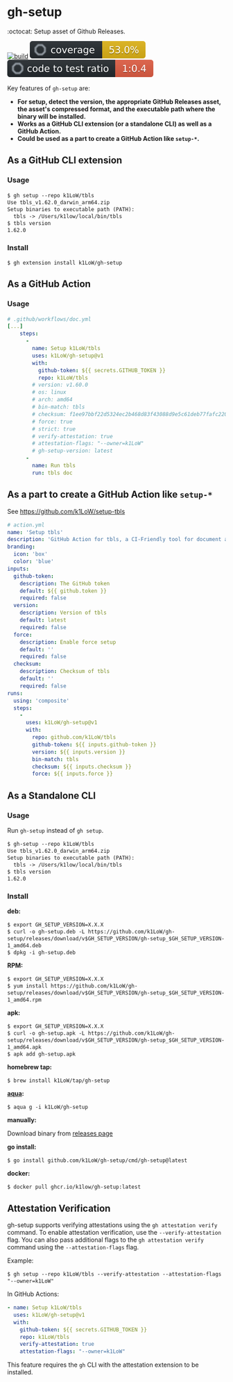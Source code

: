 # gh-setup

:octocat: Setup asset of Github Releases.

[![build](https://github.com/k1LoW/gh-setup/actions/workflows/ci.yml/badge.svg)](https://github.com/k1LoW/gh-setup/actions/workflows/ci.yml) ![Coverage](https://raw.githubusercontent.com/k1LoW/octocovs/main/badges/k1LoW/gh-setup/coverage.svg) ![Code to Test Ratio](https://raw.githubusercontent.com/k1LoW/octocovs/main/badges/k1LoW/gh-setup/ratio.svg)

Key features of `gh-setup` are:

- **For setup, detect the version, the appropriate GitHub Releases asset, the asset's compressed format, and the executable path where the binary will be installed.**
- **Works as a GitHub CLI extension (or a standalone CLI) as well as a GitHub Action.**
- **Could be used as a part to create a GitHub Action like `setup-*`.**

## As a GitHub CLI extension

### Usage

``` console
$ gh setup --repo k1LoW/tbls
Use tbls_v1.62.0_darwin_arm64.zip
Setup binaries to executable path (PATH):
  tbls -> /Users/k1low/local/bin/tbls
$ tbls version
1.62.0
```

### Install

``` console
$ gh extension install k1LoW/gh-setup
```

## As a GitHub Action

### Usage

``` yaml
# .github/workflows/doc.yml
[...]
    steps:
      -
        name: Setup k1LoW/tbls
        uses: k1LoW/gh-setup@v1
        with:
          github-token: ${{ secrets.GITHUB_TOKEN }}
          repo: k1LoW/tbls
        # version: v1.60.0
        # os: linux
        # arch: amd64
        # bin-match: tbls
        # checksum: f1ee97bbf22d5324ec2b468d83f43088d9e5c61deb77fafc220b297e03d47574
        # force: true
        # strict: true
        # verify-attestation: true
        # attestation-flags: "--owner=k1LoW"
        # gh-setup-version: latest
      -
        name: Run tbls
        run: tbls doc
```

## As a part to create a GitHub Action like `setup-*`

See https://github.com/k1LoW/setup-tbls

``` yaml
# action.yml
name: 'Setup tbls'
description: 'GitHub Action for tbls, a CI-Friendly tool for document a database, written in Go.'
branding:
  icon: 'box'
  color: 'blue'
inputs:
  github-token:
    description: The GitHub token
    default: ${{ github.token }}
    required: false
  version:
    description: Version of tbls
    default: latest
    required: false
  force:
    description: Enable force setup
    default: ''
    required: false
  checksum:
    description: Checksum of tbls
    default: ''
    required: false
runs:
  using: 'composite'
  steps:
    -
      uses: k1LoW/gh-setup@v1
      with:
        repo: github.com/k1LoW/tbls
        github-token: ${{ inputs.github-token }}
        version: ${{ inputs.version }}
        bin-match: tbls
        checksum: ${{ inputs.checksum }}
        force: ${{ inputs.force }}
```

## As a Standalone CLI

### Usage

Run `gh-setup` instead of `gh setup`.

``` console
$ gh-setup --repo k1LoW/tbls
Use tbls_v1.62.0_darwin_arm64.zip
Setup binaries to executable path (PATH):
  tbls -> /Users/k1low/local/bin/tbls
$ tbls version
1.62.0
```

### Install

**deb:**

``` console
$ export GH_SETUP_VERSION=X.X.X
$ curl -o gh-setup.deb -L https://github.com/k1LoW/gh-setup/releases/download/v$GH_SETUP_VERSION/gh-setup_$GH_SETUP_VERSION-1_amd64.deb
$ dpkg -i gh-setup.deb
```

**RPM:**

``` console
$ export GH_SETUP_VERSION=X.X.X
$ yum install https://github.com/k1LoW/gh-setup/releases/download/v$GH_SETUP_VERSION/gh-setup_$GH_SETUP_VERSION-1_amd64.rpm
```

**apk:**

``` console
$ export GH_SETUP_VERSION=X.X.X
$ curl -o gh-setup.apk -L https://github.com/k1LoW/gh-setup/releases/download/v$GH_SETUP_VERSION/gh-setup_$GH_SETUP_VERSION-1_amd64.apk
$ apk add gh-setup.apk
```

**homebrew tap:**

```console
$ brew install k1LoW/tap/gh-setup
```

**[aqua](https://aquaproj.github.io/):**

```console
$ aqua g -i k1LoW/gh-setup
```

**manually:**

Download binary from [releases page](https://github.com/k1LoW/gh-setup/releases)

**go install:**

```console
$ go install github.com/k1LoW/gh-setup/cmd/gh-setup@latest
```

**docker:**

```console
$ docker pull ghcr.io/k1low/gh-setup:latest
```

## Attestation Verification

gh-setup supports verifying attestations using the `gh attestation verify` command. To enable attestation verification, use the `--verify-attestation` flag. You can also pass additional flags to the `gh attestation verify` command using the `--attestation-flags` flag.

Example:

```console
$ gh setup --repo k1LoW/tbls --verify-attestation --attestation-flags "--owner=k1LoW"
```

In GitHub Actions:

```yaml
- name: Setup k1LoW/tbls
  uses: k1LoW/gh-setup@v1
  with:
    github-token: ${{ secrets.GITHUB_TOKEN }}
    repo: k1LoW/tbls
    verify-attestation: true
    attestation-flags: "--owner=k1LoW"
```

This feature requires the `gh` CLI with the attestation extension to be installed.
